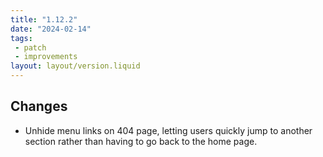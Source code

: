 ```yaml
---
title: "1.12.2"
date: "2024-02-14"
tags: 
 - patch
 - improvements
layout: layout/version.liquid
---
```

## Changes
 - Unhide menu links on 404 page, letting users quickly jump to another section rather than having to go back to the home page.